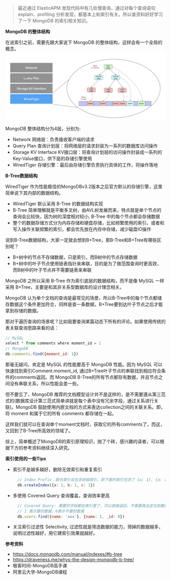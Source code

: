 > 最近通过 ElasticAPM 发现代码中有几处慢查询，通过对每个查询语句 explain、profiling 分析发现，都基本上和索引有关。所以查资料好好学习了一下 MongoDB 的索引相关知识。

**MongoDB 的整体结构**

在说索引之前，需要先跟大家说下 MongoDB 的整体结构，这样会有一个全局的概念。
![MongoDB Architecture](../assets/mongodb_architecture.png)

MongoDB 整体结构分为4层，分别为:
  - Network 网络层：负责接收客户端的请求
  - Query Plan 查询计划层：将网络层的请求封装为一系列的数据库访问操作
  - Storage KV Interface KV接口层：将查询计划层的访问操作封装成一系列的Key-Value接口，供下层的存储引擎使用
  - WiredTiger 存储引擎：最后由存储引擎负责执行具体的工作，将操作落地

**B-Tree数据结构**

WiredTiger 作为性能极佳的MongoDBv3.2版本之后官方默认的存储引擎，这里简单说下其内部的数据结构。
  - WiredTiger 默认采用 B-Tree 的数据结构实现
  - B-Tree 简单理解就是平衡多叉树，由AVL树发展而来，特点就是单个节点的查询会比较快，因为树的深度相对较小, B-Tree 中的每个节点都会存储数据
  - 整个的数据存储方式分为内存存储和硬盘存储，比如频繁使用的索引，或者和写入操作关联频繁的索引，都会优先放在内存中存储，减少磁盘IO操作

说到B-Tree数据结构，大家一定就会想到B+Tree，那B-Tree和B+Tree有哪些区别呢？
  - B+树中的节点不存储数据，只是索引，而B树中的节点存储数据
  - B+树中的叶子节点使用链表指针来串联，目的是为了做范围查询时更高效，而B树中的叶子节点并不需要链表来串联

MongoDB 之所以采用 B-Tree 作为索引底层的数据结构，而不是像 MySQL 一样采用 B+Tree，主要是和其非关系型数据库的设计理念相关。

MongoDB 认为单个文档的查询是最常见的场景，所以B-Tree中的每个节点都储存数据这个条件更加符合，同样是查一条数据，B+Tree要到达叶子节点之后才能拿到存储的数据。

那对于遍历查询的场景呢？比如我要查询某篇动态下所有的评论。如果使用传统的表关联查询思路来看的话：
```javascript
// MySQL
select * from comments where moment_id = 1
// MongoDB
db.comments.find({moment_id: 1})
```
那毫无疑问，肯定是 MySQL 的性能要高于 MongoDB 性能。因为 MySQL 可以快速找到索引Comment.moment_id, 通过B+Tree叶子节点的串联找到相应符合条件的comments返回。而 MongoDB B-Tree的所有节点都存有数据，并且节点之间没有串联关系，所以性能会差一些。   

但不要忘了，MongoDB 推荐的文档模型设计并不是这样的，是不需要遵从第三范式的(数据库设计第三范式简单讲就是每个表中没有冗余字段，通过关系进行关联)。MongoDB 鼓励使用内嵌文档的方式来表达collection之间的关联关系。即，将 moment 和属于它的所有 comments 都存储在一起。

这样我们就可以在查询单个moment文档时，获取它的所有comments了，而这，又回到了B-Tree所高效的领域了。

综上，简单概述了MongoDB的索引原理知识，抛了个砖，感兴趣的读者，可以根据下方的参考资料继续深入研究。

**索引使用的一些Tips**

- 索引不是越多越好，删除无效索引和重复索引
  ```javascript
    // Index Prefix：联合索引会包含前缀索引，即下面的索引包含了 {a: 1}, {a: 1, b: 1} 两个索引，不用重复定义了
    db.createIndex({a: 1, b: 1, c: 1})
  ```
- 多使用 Covered Query 查询覆盖，查询效率更高
  ```javascript
    // Covered Query: 需要的字段都在索引里了，可以直接返回，不需要再去定位到数据页拿数据了
    // 1 表示要的数据，0表示不要的数据
    db.users.find({name: 'xxx'}, {name: 1, _id: 0})
  ```
- 关注索引过滤性 Selectivity, 过滤性就是筛选数据的能力，筛掉的数据越多，说明过滤性越好，用它建索引效果就越好。

**参考资料**
- https://docs.mongodb.com/manual/indexes/#b-tree
- https://draveness.me/whys-the-design-mongodb-b-tree/
- 极客时间-MongoDB高手课
- 阿里云大学-MongoDB课程